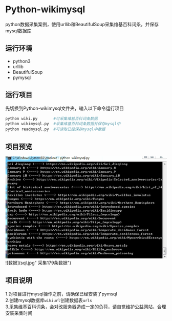 # Python-wikimysql
python数据采集案例，使用urllib和BeautifulSoup采集维基百科词条，并保存mysql数据库

## 运行环境  
* python3  
* urllib  
* BeautifulSoup  
* pymysql  

## 运行项目  
先切换到Python-wikimysql文件夹，输入以下命令运行项目    
```python      
python wiki.py       #可采集维基百科词条数据  
python wikimysql.py  #采集维基百科词条数据并保存mysql中
python readmysql.py  #可读取已经保存mysql中数据
```
## 项目预览  
![预览](show.gif "数据保存到mysql中")  
![数据](sql.jpg" 采集179条数据")  

## 项目说明  
1.对项目进行mysql操作之前，请确保已经安装了pymsql  
2.创建mysql数据库`wikiurl`创建数据表`urls`  
3.采集维基百科词条，会对改服务器造成一定的负荷，请自觉维护公益网站，合理安装采集时间  
